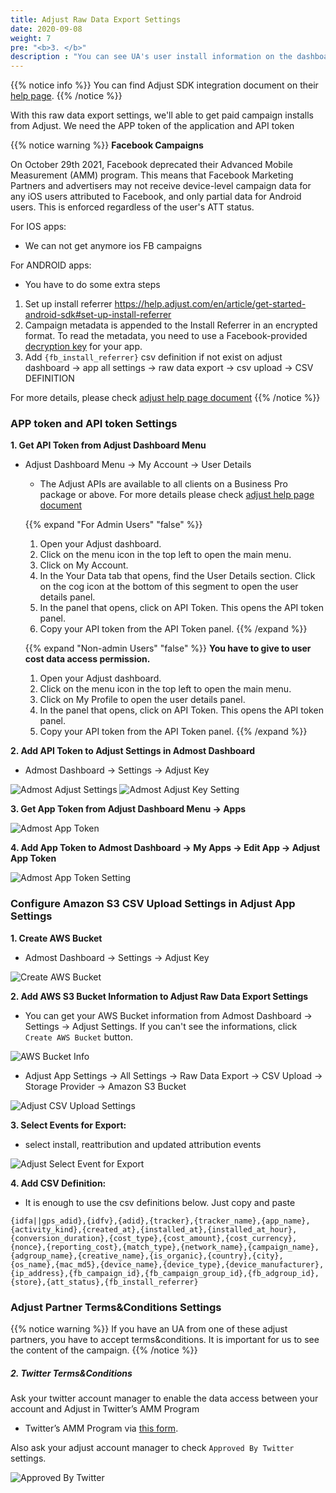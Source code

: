 ```yaml
---
title: Adjust Raw Data Export Settings
date: 2020-09-08
weight: 7
pre: "<b>3. </b>"
description : "You can see UA's user install information on the dashboard with adjust raw data export settings"
---
```


{{% notice info %}}
You can find Adjust SDK integration document on their [help page](https://help.adjust.com/en/sdk).
{{% /notice %}}

With this raw data export settings, we'll able to get paid campaign installs from Adjust.
We need the APP token of the application and API token

{{% notice warning %}}
**Facebook Campaigns**

On October 29th 2021, Facebook deprecated their Advanced Mobile Measurement (AMM) program. This means that Facebook Marketing Partners and advertisers may not receive device-level campaign data for any iOS users attributed to Facebook, and only partial data for Android users. This is enforced regardless of the user's ATT status.

For IOS apps:
* We can not get anymore ios FB campaigns

For ANDROID apps:
* You have to do some extra steps

1. Set up install referrer
https://help.adjust.com/en/article/get-started-android-sdk#set-up-install-referrer
2. Campaign metadata is appended to the Install Referrer in an encrypted format. To read the metadata, you need to use a Facebook-provided [decryption key](https://help.adjust.com/en/article/facebook-raw-data-reporting-for-android#set-up-the-install-referrer-solution) for your app.
3. Add `{fb_install_referrer}` csv definition if not exist on adjust dashboard -> app all settings -> raw data export -> csv upload -> CSV DEFINITION

For more details, please check [adjust help page document](https://help.adjust.com/en/article/facebook-raw-data-reporting-for-android#set-up-the-install-referrer-solution)
{{% /notice %}}

### APP token and API token Settings

 **1. Get API Token from Adjust Dashboard Menu**

 - Adjust Dashboard Menu -> My Account -> User Details
   - The Adjust APIs are available to all clients on a Business Pro package or above. For more details please 
      check [adjust help page document](https://help.adjust.com/en/article/api-authentication)

    {{% expand "For Admin Users" "false" %}}    
     1. Open your Adjust dashboard.
     2. Click on the menu icon in the top left to open the main menu.
     3. Click on My Account.
     4. In the Your Data tab that opens, find the User Details section. Click on the cog icon at the bottom of this segment to open the user details panel.
     5. In the panel that opens, click on API Token. This opens the API token panel.
     6. Copy your API token from the API Token panel.
    {{% /expand %}}

    {{% expand "Non-admin Users" "false" %}}
    <strong>You have to give to user cost data access permission.</strong>
     1. Open your Adjust dashboard.
     2. Click on the menu icon in the top left to open the main menu.
     3. Click on My Profile to open the user details panel.
     4. In the panel that opens, click on API Token. This opens the API token panel.
     5. Copy your API token from the API Token panel.
    {{% /expand %}}

 **2. Add API Token to Adjust Settings in Admost Dashboard**
 
 - Admost Dashboard -> Settings -> Adjust Key

![Admost Adjust Settings](/amrapi/images/admost-adjust-settings.png?classes=shadow&width=10pc)
![Admost Adjust Key Setting](/amrapi/images/adjust-key.png?classes=shadow&width=20pc)

 **3. Get App Token from Adjust Dashboard Menu -> Apps**

![Admost App Token](/amrapi/images/adjust-app-token.png?classes=shadow)

**4. Add App Token to Admost Dashboard -> My Apps -> Edit App -> Adjust App Token** 

![Admost App Token Setting](/amrapi/images/admost-app-token.png?classes=shadow)

### Configure Amazon S3 CSV Upload Settings in Adjust App Settings

**1. Create AWS Bucket**

- Admost Dashboard -> Settings -> Adjust Key

![Create AWS Bucket](/amrapi/images/adjust-key.png?classes=shadow&width=20pc)

**2. Add AWS S3 Bucket Information to Adjust Raw Data Export Settings**

- You can get your AWS Bucket information from Admost Dashboard -> Settings -> Adjust Settings. If you can't see the informations, click `Create AWS Bucket` button.

![AWS Bucket Info](/amrapi/images/aws-bucket-info.png?classes=shadow&width=20pc)

- Adjust App Settings -> All Settings -> Raw Data Export -> CSV Upload -> Storage Provider -> Amazon S3 Bucket

![Adjust CSV Upload Settings](/amrapi/images/adjust-csv-upload.png?classes=shadow&width=20pc)

**3. Select Events for Export:** 
- select install, reattribution and updated attribution events

![Adjust Select Event for Export](/amrapi/images/adjust-events-for-export1.png?classes=shadow&width=20pc)

**4. Add CSV Definition:**
- It is enough to use the csv definitions below. Just copy and paste

```text
{idfa||gps_adid},{idfv},{adid},{tracker},{tracker_name},{app_name},{activity_kind},{created_at},{installed_at},{installed_at_hour},{conversion_duration},{cost_type},{cost_amount},{cost_currency},{nonce},{reporting_cost},{match_type},{network_name},{campaign_name},{adgroup_name},{creative_name},{is_organic},{country},{city},{os_name},{mac_md5},{device_name},{device_type},{device_manufacturer},{ip_address},{fb_campaign_id},{fb_campaign_group_id},{fb_adgroup_id},{store},{att_status},{fb_install_referrer}
```

### Adjust Partner Terms&Conditions Settings

{{% notice warning %}}
If you have an UA from one of these adjust partners, you have to accept terms&conditions. It is important for us to see the content of the campaign.
{{% /notice %}}

##### 2. Twitter Terms&Conditions

Ask your twitter account manager to enable the data access between your account and Adjust in Twitter’s AMM Program 

* Twitter’s AMM Program via [this form](https://business.twitter.com/en/form/mact-data-opt-in.html?ref=adjust).

Also ask your adjust account manager to check `Approved By Twitter` settings.

![Approved By Twitter](/amrapi/images/approved-by-twitter.png?classes=shadow)